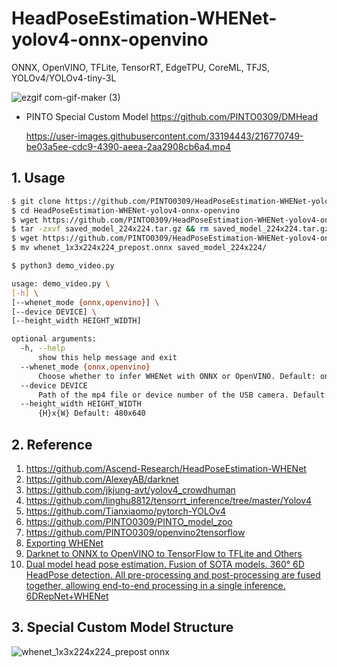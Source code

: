 # HeadPoseEstimation-WHENet-yolov4-onnx-openvino
ONNX, OpenVINO, TFLite, TensorRT, EdgeTPU, CoreML, TFJS, YOLOv4/YOLOv4-tiny-3L

![ezgif com-gif-maker (3)](https://user-images.githubusercontent.com/33194443/141761520-28038c2a-e89a-4887-a9de-0fdaa972005b.gif)

- PINTO Special Custom Model
    https://github.com/PINTO0309/DMHead

    https://user-images.githubusercontent.com/33194443/216770749-be03a5ee-cdc9-4390-aeea-2aa2908cb6a4.mp4



## 1. Usage
```bash
$ git clone https://github.com/PINTO0309/HeadPoseEstimation-WHENet-yolov4-onnx-openvino
$ cd HeadPoseEstimation-WHENet-yolov4-onnx-openvino
$ wget https://github.com/PINTO0309/HeadPoseEstimation-WHENet-yolov4-onnx-openvino/releases/download/v1.0.3/saved_model_224x224.tar.gz
$ tar -zxvf saved_model_224x224.tar.gz && rm saved_model_224x224.tar.gz
$ wget https://github.com/PINTO0309/HeadPoseEstimation-WHENet-yolov4-onnx-openvino/releases/download/v1.0.4/whenet_1x3x224x224_prepost.onnx
$ mv whenet_1x3x224x224_prepost.onnx saved_model_224x224/

$ python3 demo_video.py
```
```bash
usage: demo_video.py \
[-h] \
[--whenet_mode {onnx,openvino}] \
[--device DEVICE] \
[--height_width HEIGHT_WIDTH]

optional arguments:
  -h, --help
      show this help message and exit
  --whenet_mode {onnx,openvino}
      Choose whether to infer WHENet with ONNX or OpenVINO. Default: onnx
  --device DEVICE
      Path of the mp4 file or device number of the USB camera. Default: 0
  --height_width HEIGHT_WIDTH
      {H}x{W} Default: 480x640
```

## 2. Reference
1. https://github.com/Ascend-Research/HeadPoseEstimation-WHENet
2. https://github.com/AlexeyAB/darknet
3. https://github.com/jkjung-avt/yolov4_crowdhuman
4. https://github.com/linghu8812/tensorrt_inference/tree/master/Yolov4
5. https://github.com/Tianxiaomo/pytorch-YOLOv4
6. https://github.com/PINTO0309/PINTO_model_zoo
7. https://github.com/PINTO0309/openvino2tensorflow
8. [Exporting WHENet](https://zenn.dev/pinto0309/scraps/1849b6909db13b)
9. [Darknet to ONNX to OpenVINO to TensorFlow to TFLite and Others](https://zenn.dev/pinto0309/scraps/b33883e3951605)
10. [Dual model head pose estimation. Fusion of SOTA models. 360° 6D HeadPose detection. All pre-processing and post-processing are fused together, allowing end-to-end processing in a single inference. 6DRepNet+WHENet](https://github.com/PINTO0309/DMHead)

## 3. Special Custom Model Structure
![whenet_1x3x224x224_prepost onnx](https://user-images.githubusercontent.com/33194443/174461110-32171aae-a11d-4329-99c5-3872aba70429.png)
